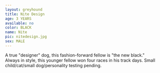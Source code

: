 ```yaml
---
layout: greyhound
title: Nite Design
age: 3 YEARS
available: no
color: BLACK
name: Nite
pic: nitedesign.jpg
sex: MALE
---
```


A true "designer" dog, this fashion-forward fellow is "the new black."  Always in style, this younger fellow
won four races in his track days.  Small child/cat/small dog/personality testing pending. 
